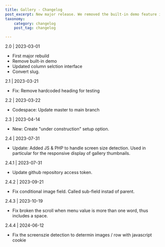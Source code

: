 ```yaml
---
title: Gallery - Changelog
post_excerpt: New major release. We removed the built-in demo feature in favour of speed and stability en user experience. Addressed minor bug fixes and enhanced the UI for the column selection
taxonomy:
    category: changelog
    post_tag: changelog

---
```


2.0 | 2023-03-01
* First major rebuild
* Remove built-in demo
* Updated column selction interface
* Convert slug.

2.1 | 2023-03-21
* Fix: Remove hardcoded heading for testing

2.2 | 2023-03-22
* Codespace: Update master to main branch

2.3 | 2023-04-14
* New: Create "under construction" setup option.

2.4 | 2023-07-31
* Update: Added JS & PHP to handle screen size detection. Used in  particular for the responsive display of gallery thumbnails.

2.4.1 | 2023-07-31
* Update github repository access token.

2.4.2 | 2023-09-21
* Fix conditional image field. Called sub-field instad of parent. 

2.4.3 | 2023-10-19
* Fix broken the scroll when menu value is more than one word, thus includes a space. 

2.4.4 | 2024-06-12
* Fix the screenszie detection to determin images / row with javascript cookie